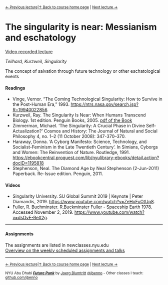 <sup>[&larr; Previous lecture](/files/06.md)|[&uarr; Back to course home page](/README.md) | [Next lecture &rarr;](/files/08.md)</sup>  

# The singularity is near: Messianism and eschatology
[Video recorded lecture](https://stream.nyu.edu/media/Future%20Punk%2007/1_zjx922lh)

*Teilhard, Kurzweil, Singularity*

The concept of salvation through future technology or other eschatological events

#### Readings
- Vinge, Vernor. “The Coming Technological Singularity: How to Survive in the Post-Human Era,” 1993. https://ntrs.nasa.gov/search.jsp?R=19940022856.
- Kurzweil, Ray. The Singularity Is Near: When Humans Transcend Biology. 1st edition. Penguin Books, 2005. [pdf of the Book](https://github.com/jbenno/nyuad_future_punk/blob/master/files/Kurzweil%2C%20Ray%20-%20Singularity%20Is%20Near%2C%20The%20(hardback%20ed)%20%5Bv1.3%5D.pdf)
- Zimmerman, Michael. ‘The Singularity: A Crucial Phase in Divine Self-Actualization?’ Cosmos and History: The Journal of Natural and Social Philosophy 4, no. 1–2 (11 October 2008): 347-370–370.
- Haraway, Donna. ‘A Cyborg Manifesto: Science, Technology, and Socialist-Feminism in the Late Twentieth Century’. In Simians, Cyborgs and Women: The Reinvention of Nature. Routledge, 1991. https://ebookcentral.proquest.com/lib/nyulibrary-ebooks/detail.action?docID=1195818
- Stephenson, Neal. The Diamond Age by Neal Stephenson (2-Jun-2011) Paperback. Re-Issue edition. Penguin, 2011.

#### Videos
- Singularity University. SU Global Summit 2019 | Keynote | Peter Diamandis, 2019. https://www.youtube.com/watch?v=ZeHoFuOtUp8.
- Fuller, R. Buchminster. R.Buckminster Fuller -  Spaceship Earth 1978. Accessed November 2, 2019. https://www.youtube.com/watch?v=dsOvE-ReX2g.

***

#### Assignments
The assignments are listed in newclasses.nyu.edu  
[Overview on the weekly scheduled assignments and talks](https://docs.google.com/spreadsheets/d/1X1GFioqqV0LJTk4EP8K0p6nl-vHBqKvkfuaAfof8oeA/edit?usp=sharing)  


***
<sup>[&larr; Previous lecture](/files/06.md)|[&uarr; Back to course home page](/README.md) | [Next lecture &rarr;](/files/08.md)</sup>  
  
<sup>NYU Abu Dhabi ***[Future Punk](/README.md)*** by [Joerg Blumtritt](https://jbenno.net) [@jbenno](https://twitter.com/jbenno) - Other classes I teach: [github.com/jbenno](https://github.com/jbenno/teaching/blob/master/README.md)</sup>

